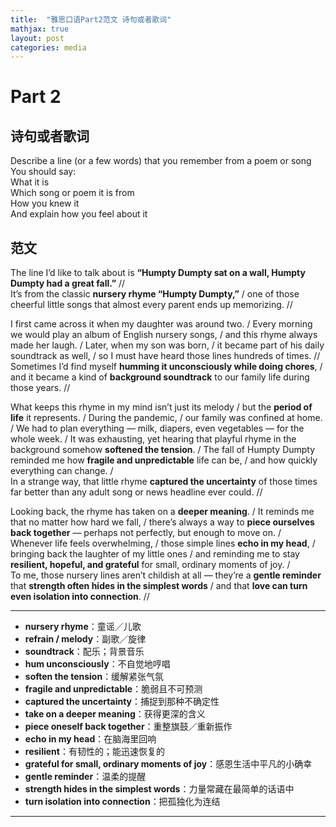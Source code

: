 ```yaml
---
title:  "雅思口语Part2范文 诗句或者歌词"
mathjax: true
layout: post
categories: media
---
```


# Part 2

##  诗句或者歌词
Describe a line (or a few words) that you remember from a poem or song  
You should say:  
What it is  
Which song or poem it is from  
How you knew it  
And explain how you feel about it  

## 范文
The line I’d like to talk about is **“Humpty Dumpty sat on a wall, Humpty Dumpty had a great fall.”** //  
It’s from the classic **nursery rhyme “Humpty Dumpty,”** / one of those cheerful little songs that almost every parent ends up memorizing. //  

I first came across it when my daughter was around two. / Every morning we would play an album of English nursery songs, / and this rhyme always made her laugh. / Later, when my son was born, / it became part of his daily soundtrack as well, / so I must have heard those lines hundreds of times. //  
Sometimes I’d find myself **humming it unconsciously while doing chores**, / and it became a kind of **background soundtrack** to our family life during those years. //  

What keeps this rhyme in my mind isn’t just its melody / but the **period of life** it represents. / During the pandemic, / our family was confined at home. / We had to plan everything — milk, diapers, even vegetables — for the whole week. / It was exhausting, yet hearing that playful rhyme in the background somehow **softened the tension**. / The fall of Humpty Dumpty reminded me how **fragile and unpredictable** life can be, / and how quickly everything can change. /  
In a strange way, that little rhyme **captured the uncertainty** of those times far better than any adult song or news headline ever could. //  

Looking back, the rhyme has taken on a **deeper meaning**. / It reminds me that no matter how hard we fall, / there’s always a way to **piece ourselves back together** — perhaps not perfectly, but enough to move on. / Whenever life feels overwhelming, / those simple lines **echo in my head**, / bringing back the laughter of my little ones / and reminding me to stay **resilient, hopeful, and grateful** for small, ordinary moments of joy. /  
To me, those nursery lines aren’t childish at all — they’re a **gentle reminder** that **strength often hides in the simplest words** / and that **love can turn even isolation into connection**. //

---

* **nursery rhyme**：童谣／儿歌  
* **refrain / melody**：副歌／旋律  
* **soundtrack**：配乐；背景音乐  
* **hum unconsciously**：不自觉地哼唱  
* **soften the tension**：缓解紧张气氛  
* **fragile and unpredictable**：脆弱且不可预测  
* **captured the uncertainty**：捕捉到那种不确定性  
* **take on a deeper meaning**：获得更深的含义  
* **piece oneself back together**：重整旗鼓／重新振作  
* **echo in my head**：在脑海里回响  
* **resilient**：有韧性的；能迅速恢复的  
* **grateful for small, ordinary moments of joy**：感恩生活中平凡的小确幸  
* **gentle reminder**：温柔的提醒  
* **strength hides in the simplest words**：力量常藏在最简单的话语中  
* **turn isolation into connection**：把孤独化为连结  

---
